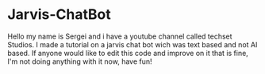 # Jarvis-ChatBot

Hello my name is Sergei and i have a youtube channel called techset Studios. I made a tutorial on a jarvis chat bot wich was text based and not AI based. If anyone would like to edit this code and improve on it that is fine, I'm not doing anything with it now, have fun!

